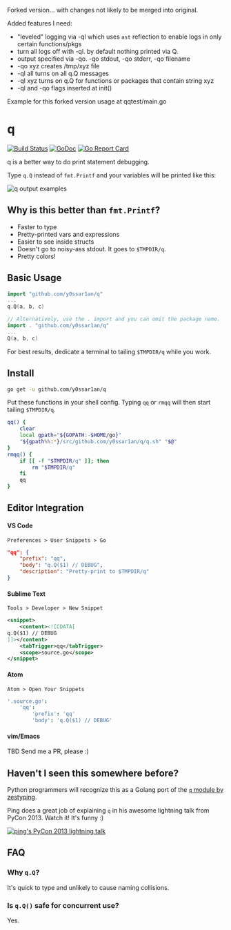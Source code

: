 Forked version... with changes not likely to be merged into original.

Added features I need:

* "leveled" logging via -ql which uses `ast` reflection to enable logs in only certain functions/pkgs 
* turn all logs off with -ql. by default nothing printed via Q.
* output specified via -qo.  -qo stdout, -qo stderr, -qo filename
* -qo xyz creates /tmp/xyz file
* -ql all turns on all q.Q messages
* -ql xyz turns on q.Q for functions or packages that contain string xyz
* -ql and -qo flags inserted at init()

Example for this forked version usage at qqtest/main.go

# q
[![Build Status](https://travis-ci.org/y0ssar1an/q.svg?branch=develop)](https://travis-ci.org/y0ssar1an/q)
[![GoDoc](https://godoc.org/github.com/y0ssar1an/q?status.svg)](https://godoc.org/github.com/y0ssar1an/q)
[![Go Report Card](https://goreportcard.com/badge/github.com/y0ssar1an/q)](https://goreportcard.com/report/github.com/y0ssar1an/q)

q is a better way to do print statement debugging.

Type `q.Q` instead of `fmt.Printf` and your variables will be printed like this:

![q output examples](https://i.imgur.com/OFmm7pb.png)

## Why is this better than `fmt.Printf`?

* Faster to type
* Pretty-printed vars and expressions
* Easier to see inside structs
* Doesn't go to noisy-ass stdout. It goes to `$TMPDIR/q`.
* Pretty colors!

## Basic Usage

```go
import "github.com/y0ssar1an/q"
...
q.Q(a, b, c)
```
```go
// Alternatively, use the . import and you can omit the package name.
import . "github.com/y0ssar1an/q"
...
Q(a, b, c)
```

For best results, dedicate a terminal to tailing `$TMPDIR/q` while you work.

## Install
```sh
go get -u github.com/y0ssar1an/q
```

Put these functions in your shell config. Typing `qq` or `rmqq` will then start
tailing `$TMPDIR/q`.
```sh
qq() {
    clear
    local gpath="${GOPATH:-$HOME/go}"
    "${gpath%%:*}/src/github.com/y0ssar1an/q/q.sh" "$@"
}
rmqq() {
    if [[ -f "$TMPDIR/q" ]]; then
        rm "$TMPDIR/q"
    fi
    qq
}
```

## Editor Integration

#### VS Code
`Preferences > User Snippets > Go`
```json
"qq": {
    "prefix": "qq",
    "body": "q.Q($1) // DEBUG",
    "description": "Pretty-print to $TMPDIR/q"
}
```

#### Sublime Text
`Tools > Developer > New Snippet`
```xml
<snippet>
    <content><![CDATA[
q.Q($1) // DEBUG
]]></content>
    <tabTrigger>qq</tabTrigger>
    <scope>source.go</scope>
</snippet>
```

#### Atom
`Atom > Open Your Snippets`
```coffee
'.source.go':
    'qq':
        'prefix': 'qq'
        'body': 'q.Q($1) // DEBUG'
```

#### vim/Emacs
TBD Send me a PR, please :)

## Haven't I seen this somewhere before?
Python programmers will recognize this as a Golang port of the
[`q` module by zestyping](https://github.com/zestyping/q).

Ping does a great job of explaining `q` in his awesome lightning talk from
PyCon 2013. Watch it! It's funny :)

[![ping's PyCon 2013 lightning talk](https://i.imgur.com/7KmWvtG.jpg)](https://youtu.be/OL3De8BAhME?t=25m14s)

## FAQ

### Why `q.Q`?
It's quick to type and unlikely to cause naming collisions.

### Is `q.Q()` safe for concurrent use?
Yes.
